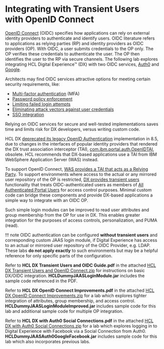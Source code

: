 # Integrating with Transient Users with OpenID Connect

[OpenID Connect](https://openid.net/connect/) (OIDC) specifies how applications can rely on external identity providers to authenticate and identify users.  OIDC literature refers to applications as relying parties (RP) and identity providers as OIDC providers (OP).  With OIDC, a user submits credentials to the OP only.  The OP verifies these credentials to authenticate the user.  The OP then identifies the user to the RP via secure channels.  The following lab explores integrating HCL Digital Experience™ (DX) with two OIDC services, [Auth0](https://auth0.com/docs/authenticate/protocols/openid-connect-protocol) and [Google](https://developers.google.com/identity/protocols/oauth2/openid-connect).

Architects may find OIDC services attractive options for meeting certain security requirements, like:

   - [Multi-factor authentication](https://owasp.org/www-project-top-ten/2017/A2_2017-Broken_Authentication) (MFA)
   - [Password policy enforcement](https://owasp.org/www-project-top-ten/2017/A2_2017-Broken_Authentication)
   - [Limiting failed login attempts](https://owasp.org/www-project-top-ten/2017/A2_2017-Broken_Authentication)
   - [Eliminating attack vectors against user credentials](https://openid.net/connect/faq/)
   - [SSO integration](https://auth0.com/docs/customize/integrations/sso-integrations)

Relying on OIDC services for secure and well-tested implementations saves time and limits risk for DX developers, versus writing custom code.

HCL DX [deprecated its legacy OpenID Authentication](../../../../../../whatsnew/deprecated_features.md) implementation in 8.5, due to changes in the interfaces of popular identity providers that rendered the DX trust association interceptor (TAI), [com.ibm.portal.auth.OpenIDTAI](https://help.hcltechsw.com/digital-experience/8.5/security/use_social.html), obsolete.  HCL recommends that DX-based applications use a TAI from IBM WebSphere Application Server (WAS) instead. 

To support OpenID Connect, [WAS provides a TAI that acts as a Relying Party](https://www.ibm.com/docs/en/was/8.5.5?topic=users-openid-connect-overview).  To support environments where access to the actual or any mirrored user repository  of the OP is restricted, [DX provides transient users](https://help.hcltechsw.com/digital-experience/8.5/security/openid_trans_users.html) functionality that treats OIDC-authenticated users as members of [All Authenticated Portal Users](/digital-experience/deployment/manage/security/people/authorization/users_and_groups/adusrgrp_user) for access control purposes.  Minimal custom code can bridge these components and provide DX-based applications a simple way to integrate with an OIDC OP. 

Such simple login modules can be improved to read user attributes and group membership from the OP for use in DX.  This enables greater integration for the purposes of access controls, personalization, and PUMA (read).

!!! note 
    OIDC authentication can be configured **without transient users** and corresponding custom JAAS login module, if Digital Experience has access to an actual or mirrored user repository of the OIDC Provider, e.g. LDAP.  These labs **do not apply exactly** to such environments but may be a helpful reference for only specific parts of the configuration.

Refer to **HCL DX Transient Users and OIDC Guide.pdf** in the attached [HCL DX Transient Users and OpenID Connect.zip](https://support.hcltechsw.com/sys_attachment.do?sys_id=e0122a9f1bb1b490f37655352a4bcb3f) for instructions on basic DX/OIDC integration. **HCLDummyJAASLoginModule.jar** includes the sample code referenced in the PDF.

Refer to **HCL DX OpenID Connect Improvements.pdf** in the attached [HCL DX OpenID Connect Improvements.zip](https://support.hcltechsw.com/sys_attachment.do?sys_id=e4122a9f1bb1b490f37655352a4bcb3d) for a lab which explores tighter integration of attributes, group membership, and access control.  **HCLDummyJAASLoginModuleImproved.jar** includes sample code for this lab and additional sample code for multiple OP integration.

Refer to **HCL DX with Auth0 Social Connections.pdf** in the attached [HCL DX with Auth0 Social Connections.zip](https://support.hcltechsw.com/sys_attachment.do?sys_id=f4122a9f1bb1b490f37655352a4bcb40) for a lab which explores logging in to Digital Experience with Facebook via a Social Connection from Auth0.  **HCLDummyJAASAuth0GoogleFacebook.jar** includes sample code for this lab which also incorporates previous labs.